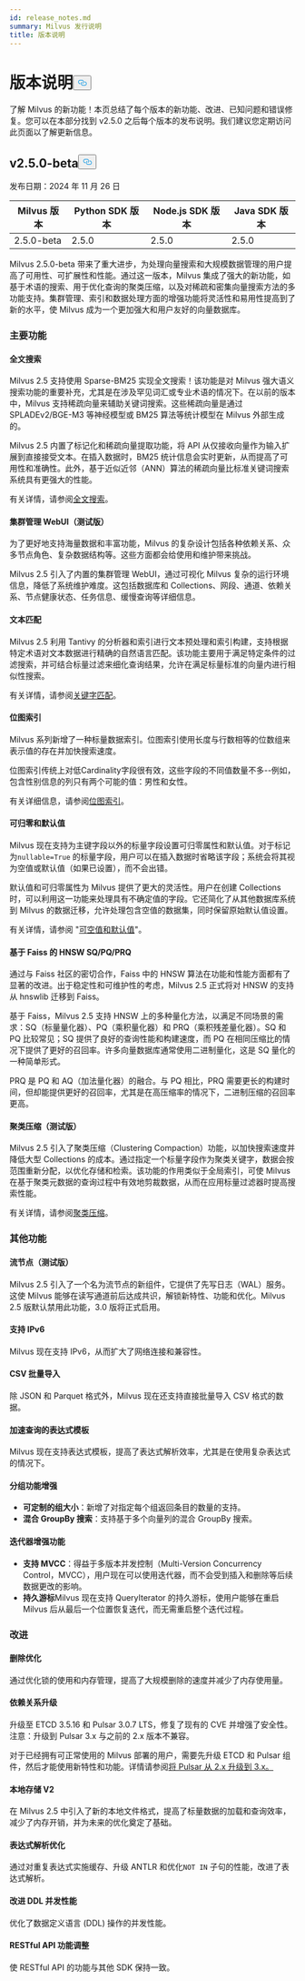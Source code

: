 ```yaml
---
id: release_notes.md
summary: Milvus 发行说明
title: 版本说明
---
```

<h1 id="Release-Notes" class="common-anchor-header">版本说明<button data-href="#Release-Notes" class="anchor-icon" translate="no">
      <svg translate="no"
        aria-hidden="true"
        focusable="false"
        height="20"
        version="1.1"
        viewBox="0 0 16 16"
        width="16"
      >
        <path
          fill="#0092E4"
          fill-rule="evenodd"
          d="M4 9h1v1H4c-1.5 0-3-1.69-3-3.5S2.55 3 4 3h4c1.45 0 3 1.69 3 3.5 0 1.41-.91 2.72-2 3.25V8.59c.58-.45 1-1.27 1-2.09C10 5.22 8.98 4 8 4H4c-.98 0-2 1.22-2 2.5S3 9 4 9zm9-3h-1v1h1c1 0 2 1.22 2 2.5S13.98 12 13 12H9c-.98 0-2-1.22-2-2.5 0-.83.42-1.64 1-2.09V6.25c-1.09.53-2 1.84-2 3.25C6 11.31 7.55 13 9 13h4c1.45 0 3-1.69 3-3.5S14.5 6 13 6z"
        ></path>
      </svg>
    </button></h1><p>了解 Milvus 的新功能！本页总结了每个版本的新功能、改进、已知问题和错误修复。您可以在本部分找到 v2.5.0 之后每个版本的发布说明。我们建议您定期访问此页面以了解更新信息。</p>
<h2 id="v250-beta" class="common-anchor-header">v2.5.0-beta<button data-href="#v250-beta" class="anchor-icon" translate="no">
      <svg translate="no"
        aria-hidden="true"
        focusable="false"
        height="20"
        version="1.1"
        viewBox="0 0 16 16"
        width="16"
      >
        <path
          fill="#0092E4"
          fill-rule="evenodd"
          d="M4 9h1v1H4c-1.5 0-3-1.69-3-3.5S2.55 3 4 3h4c1.45 0 3 1.69 3 3.5 0 1.41-.91 2.72-2 3.25V8.59c.58-.45 1-1.27 1-2.09C10 5.22 8.98 4 8 4H4c-.98 0-2 1.22-2 2.5S3 9 4 9zm9-3h-1v1h1c1 0 2 1.22 2 2.5S13.98 12 13 12H9c-.98 0-2-1.22-2-2.5 0-.83.42-1.64 1-2.09V6.25c-1.09.53-2 1.84-2 3.25C6 11.31 7.55 13 9 13h4c1.45 0 3-1.69 3-3.5S14.5 6 13 6z"
        ></path>
      </svg>
    </button></h2><p>发布日期：2024 年 11 月 26 日</p>
<table>
<thead>
<tr><th>Milvus 版本</th><th>Python SDK 版本</th><th>Node.js SDK 版本</th><th>Java SDK 版本</th></tr>
</thead>
<tbody>
<tr><td>2.5.0-beta</td><td>2.5.0</td><td>2.5.0</td><td>2.5.0</td></tr>
</tbody>
</table>
<p>Milvus 2.5.0-beta 带来了重大进步，为处理向量搜索和大规模数据管理的用户提高了可用性、可扩展性和性能。通过这一版本，Milvus 集成了强大的新功能，如基于术语的搜索、用于优化查询的聚类压缩，以及对稀疏和密集向量搜索方法的多功能支持。集群管理、索引和数据处理方面的增强功能将灵活性和易用性提高到了新的水平，使 Milvus 成为一个更加强大和用户友好的向量数据库。</p>
<h3 id="Key-Features" class="common-anchor-header">主要功能</h3><h4 id="Full-Text-Search" class="common-anchor-header">全文搜索</h4><p>Milvus 2.5 支持使用 Sparse-BM25 实现全文搜索！该功能是对 Milvus 强大语义搜索功能的重要补充，尤其是在涉及罕见词汇或专业术语的情况下。在以前的版本中，Milvus 支持稀疏向量来辅助关键词搜索。这些稀疏向量是通过 SPLADEv2/BGE-M3 等神经模型或 BM25 算法等统计模型在 Milvus 外部生成的。</p>
<p>Milvus 2.5 内置了标记化和稀疏向量提取功能，将 API 从仅接收向量作为输入扩展到直接接受文本。在插入数据时，BM25 统计信息会实时更新，从而提高了可用性和准确性。此外，基于近似近邻（ANN）算法的稀疏向量比标准关键词搜索系统具有更强大的性能。</p>
<p>有关详情，请参阅<a href="/docs/zh/full-text-search.md">全文搜索</a>。</p>
<h4 id="Cluster-Management-WebUI-Beta" class="common-anchor-header">集群管理 WebUI（测试版）</h4><p>为了更好地支持海量数据和丰富功能，Milvus 的复杂设计包括各种依赖关系、众多节点角色、复杂数据结构等。这些方面都会给使用和维护带来挑战。</p>
<p>Milvus 2.5 引入了内置的集群管理 WebUI，通过可视化 Milvus 复杂的运行环境信息，降低了系统维护难度。这包括数据库和 Collections、网段、通道、依赖关系、节点健康状态、任务信息、缓慢查询等详细信息。</p>
<h4 id="Text-Match" class="common-anchor-header">文本匹配</h4><p>Milvus 2.5 利用 Tantivy 的分析器和索引进行文本预处理和索引构建，支持根据特定术语对文本数据进行精确的自然语言匹配。该功能主要用于满足特定条件的过滤搜索，并可结合标量过滤来细化查询结果，允许在满足标量标准的向量内进行相似性搜索。</p>
<p>有关详情，请参阅<a href="/docs/zh/keyword-match.md">关键字匹配</a>。</p>
<h4 id="Bitmap-Index" class="common-anchor-header">位图索引</h4><p>Milvus 系列新增了一种标量数据索引。位图索引使用长度与行数相等的位数组来表示值的存在并加快搜索速度。</p>
<p>位图索引传统上对低Cardinality字段很有效，这些字段的不同值数量不多--例如，包含性别信息的列只有两个可能的值：男性和女性。</p>
<p>有关详细信息，请参阅<a href="/docs/zh/bitmap.md">位图索引</a>。</p>
<h4 id="Nullable--Default-Value" class="common-anchor-header">可归零和默认值</h4><p>Milvus 现在支持为主键字段以外的标量字段设置可归零属性和默认值。对于标记为<code translate="no">nullable=True</code> 的标量字段，用户可以在插入数据时省略该字段；系统会将其视为空值或默认值（如果已设置），而不会出错。</p>
<p>默认值和可归零属性为 Milvus 提供了更大的灵活性。用户在创建 Collections 时，可以利用这一功能来处理具有不确定值的字段。它还简化了从其他数据库系统到 Milvus 的数据迁移，允许处理包含空值的数据集，同时保留原始默认值设置。</p>
<p>有关详情，请参阅 "<a href="/docs/zh/nullable-and-default.md">可空值和默认值</a>"。</p>
<h4 id="Faiss-based-HNSW-SQPQPRQ" class="common-anchor-header">基于 Faiss 的 HNSW SQ/PQ/PRQ</h4><p>通过与 Faiss 社区的密切合作，Faiss 中的 HNSW 算法在功能和性能方面都有了显著的改进。出于稳定性和可维护性的考虑，Milvus 2.5 正式将对 HNSW 的支持从 hnswlib 迁移到 Faiss。</p>
<p>基于 Faiss，Milvus 2.5 支持 HNSW 上的多种量化方法，以满足不同场景的需求：SQ（标量量化器）、PQ（乘积量化器）和 PRQ（乘积残差量化器）。SQ 和 PQ 比较常见；SQ 提供了良好的查询性能和构建速度，而 PQ 在相同压缩比的情况下提供了更好的召回率。许多向量数据库通常使用二进制量化，这是 SQ 量化的一种简单形式。</p>
<p>PRQ 是 PQ 和 AQ（加法量化器）的融合。与 PQ 相比，PRQ 需要更长的构建时间，但却能提供更好的召回率，尤其是在高压缩率的情况下，二进制压缩的召回率更高。</p>
<h4 id="Clustering-Compaction-Beta" class="common-anchor-header">聚类压缩（测试版）</h4><p>Milvus 2.5 引入了聚类压缩（Clustering Compaction）功能，以加快搜索速度并降低大型 Collections 的成本。通过指定一个标量字段作为聚类关键字，数据会按范围重新分配，以优化存储和检索。该功能的作用类似于全局索引，可使 Milvus 在基于聚类元数据的查询过程中有效地剪裁数据，从而在应用标量过滤器时提高搜索性能。</p>
<p>有关详情，请参阅<a href="/docs/zh/clustering-compaction.md">聚类压缩</a>。</p>
<h3 id="Other-Features" class="common-anchor-header">其他功能</h3><h4 id="Streaming-Node-Beta" class="common-anchor-header">流节点（测试版）</h4><p>Milvus 2.5 引入了一个名为流节点的新组件，它提供了先写日志（WAL）服务。这使 Milvus 能够在读写通道前后达成共识，解锁新特性、功能和优化。Milvus 2.5 版默认禁用此功能，3.0 版将正式启用。</p>
<h4 id="IPv6-Support" class="common-anchor-header">支持 IPv6</h4><p>Milvus 现在支持 IPv6，从而扩大了网络连接和兼容性。</p>
<h4 id="CSV-Bulk-Import" class="common-anchor-header">CSV 批量导入</h4><p>除 JSON 和 Parquet 格式外，Milvus 现在还支持直接批量导入 CSV 格式的数据。</p>
<h4 id="Expression-Templates-for-Query-Acceleration" class="common-anchor-header">加速查询的表达式模板</h4><p>Milvus 现在支持表达式模板，提高了表达式解析效率，尤其是在使用复杂表达式的情况下。</p>
<h4 id="GroupBy-Enhancements" class="common-anchor-header">分组功能增强</h4><ul>
<li><strong>可定制的组大小</strong>：新增了对指定每个组返回条目的数量的支持。</li>
<li><strong>混合 GroupBy 搜索</strong>：支持基于多个向量列的混合 GroupBy 搜索。</li>
</ul>
<h4 id="Iterator-Enhancements" class="common-anchor-header">迭代器增强功能</h4><ul>
<li><strong>支持 MVCC</strong>：得益于多版本并发控制（Multi-Version Concurrency Control，MVCC），用户现在可以使用迭代器，而不会受到插入和删除等后续数据更改的影响。</li>
<li><strong>持久游标</strong>Milvus 现在支持 QueryIterator 的持久游标，使用户能够在重启 Milvus 后从最后一个位置恢复迭代，而无需重启整个迭代过程。</li>
</ul>
<h3 id="Improvements" class="common-anchor-header">改进</h3><h4 id="Deletion-Optimization" class="common-anchor-header">删除优化</h4><p>通过优化锁的使用和内存管理，提高了大规模删除的速度并减少了内存使用量。</p>
<h4 id="Dependencies-Upgrade" class="common-anchor-header">依赖关系升级</h4><p>升级至 ETCD 3.5.16 和 Pulsar 3.0.7 LTS，修复了现有的 CVE 并增强了安全性。注意：升级到 Pulsar 3.x 与之前的 2.x 版本不兼容。</p>
<p>对于已经拥有可正常使用的 Milvus 部署的用户，需要先升级 ETCD 和 Pulsar 组件，然后才能使用新特性和功能。详情请参阅<a href="/docs/zh/upgrade-pulsar-v3.md">将 Pulsar 从 2.x 升级到 3.x。</a></p>
<h4 id="Local-Storage-V2" class="common-anchor-header">本地存储 V2</h4><p>在 Milvus 2.5 中引入了新的本地文件格式，提高了标量数据的加载和查询效率，减少了内存开销，并为未来的优化奠定了基础。</p>
<h4 id="Expression-Parsing-Optimization" class="common-anchor-header">表达式解析优化</h4><p>通过对重复表达式实施缓存、升级 ANTLR 和优化<code translate="no">NOT IN</code> 子句的性能，改进了表达式解析。</p>
<h4 id="Improved-DDL-Concurrency-Performance" class="common-anchor-header">改进 DDL 并发性能</h4><p>优化了数据定义语言 (DDL) 操作的并发性能。</p>
<h4 id="RESTful-API-Feature-Alignment" class="common-anchor-header">RESTful API 功能调整</h4><p>使 RESTful API 的功能与其他 SDK 保持一致。</p>
